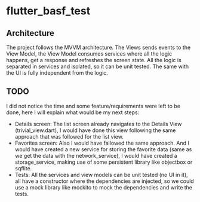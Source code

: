 # flutter_basf_test

## Architecture
The project follows the MVVM architecture.
The Views sends events to the View Model, the View Model consumes services where all the logic happens, get a response and refreshes the screen state.
All the logic is separated in services and isolated, so it can be unit tested.
The same with the UI is fully independent from the logic.

## TODO
I did not notice the time and some feature/requirements were left to be done, here I will explain what would be my next steps:
* Details screen: The list screen already navigates to the Details View (trivial_view.dart), I would have done this view following the same approach that was followed for the list view.
* Favorites screen: Also I would have fallowed the same approach. And I would have created a new service for storing the favorite data (same as we get the data with the network_service), I would have created a storage_service, making use of some persistent library like objectbox or sqflite.
* Tests: All the services and view models can be unit tested (no UI in it), all have a constructor where the dependencies are injected, so we could use a mock library like mockito to mock the dependencies and write the tests.






